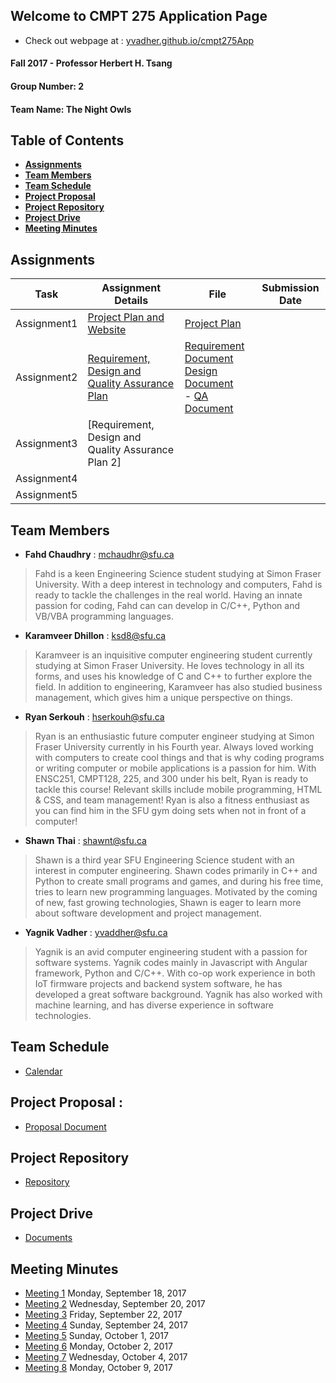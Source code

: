 ## Welcome to CMPT 275 Application Page 
- Check out webpage at : [yvadher.github.io/cmpt275App](https://yvadher.github.io/cmpt275App/)
#### Fall 2017 - Professor Herbert H. Tsang

#### Group Number:  2

#### Team Name:  The Night Owls

## Table of Contents

* **[Assignments](#assignments)**<br>
* **[Team Members](#team-members)**<br>
* **[Team Schedule](#team-schedule)**<br>
* **[Project Proposal](#project-proposal-)**<br>
* **[Project Repository](#project-repository)**<br>
* **[Project Drive](#project-repository)**<br>
* **[Meeting Minutes](#meeting-minutes)**<br>

## Assignments

 | Task        | Assignment Details                                                                      | File                                        | Submission Date |
 |-------------|-----------------------------------------------------------------------------------------|---------------------------------------------|-----------------|
 | Assignment1 | [Project Plan and Website](Documents/Assignment1_Instruction.pdf)                       |[Project Plan](Documents/Assignment1.pdf)  |                 |
 | Assignment2 | [Requirement, Design and Quality Assurance Plan](Documents/Assignment2_Instruction.pdf) |[Requirement Document](Documents/Assignment2_RequirmentDocument.pdf) <br> [Design Document](Documents/Assignment2_Design.pdf)<br>- [QA Document](Documents/Assignment2_QA.pdf)   |                 |
 | Assignment3 | [Requirement, Design and Quality Assurance Plan 2]                                      |                                             |                 |
 | Assignment4 |                                                                                         |                                             |                 |
 | Assignment5 |                                                                                         |                                             |                 |
 
## Team Members

* **Fahd Chaudhry** : mchaudhr@sfu.ca 
> Fahd is a keen Engineering Science student studying at Simon Fraser University. With a deep interest in technology and computers, Fahd is ready to tackle the challenges in the real world. Having an innate passion for coding, Fahd can can develop in C/C++, Python and VB/VBA programming languages. 

* **Karamveer Dhillon** : ksd8@sfu.ca 
> Karamveer is an inquisitive computer engineering student currently studying at Simon Fraser University. He loves technology in all its forms, and uses his knowledge of C and C++ to further explore the field. In addition to engineering, Karamveer has also studied business management, which gives him a unique perspective on things. 

* **Ryan Serkouh** : hserkouh@sfu.ca  
> Ryan is an enthusiastic future computer engineer studying at Simon Fraser University currently in his Fourth year. Always loved working with computers to create cool things and that is why coding programs or writing computer or mobile applications is a passion for him. With ENSC251, CMPT128, 225, and 300 under his belt, Ryan is ready to tackle this course! Relevant skills include mobile programming, HTML & CSS, and team management! Ryan is also a fitness enthusiast as you can find him in the SFU gym doing sets when not in front of a computer!

* **Shawn Thai** : shawnt@sfu.ca  
> Shawn is a third year SFU Engineering Science student with an interest in computer engineering. Shawn codes primarily in C++ and Python to create small programs and games, and during his free time, tries to learn new programming languages. Motivated by the coming of new, fast growing technologies, Shawn is eager to learn more about software development and project management.

* **Yagnik Vadher** : yvaddher@sfu.ca  
> Yagnik is an avid computer engineering student with a passion for software systems. Yagnik codes mainly in Javascript with Angular framework, Python and C/C++. With co-op work experience in both IoT firmware projects and backend system software, he has developed a great software background. Yagnik has also worked with machine learning, and has diverse experience in software technologies.
  
## Team Schedule  
- [Calendar](https://calendar.google.com/calendar/embed?src=kishorraj110%40gmail.com&ctz=America/Vancouver)

## Project Proposal : 
- [Proposal Document](https://docs.google.com/document/d/1Sjle3Uqf5rmHdhPMzWy1VnGbLSjvbW4b8QMaoAgdRVY/edit)

## Project Repository 
- [Repository](https://github.com/yvadher/cmpt275App)

## Project Drive 
- [Documents](https://drive.google.com/drive/u/1/folders/0BwsesvpyYdXJUXNBN3VfWEFCdE0?usp=sharing&pli=1)

## Meeting Minutes 
-  [Meeting 1](https://drive.google.com/open?id=0B7aK5G9fAl8ySWl3ZmxlUzRWckU) Monday, September 18, 2017
-  [Meeting 2](https://drive.google.com/open?id=0B7aK5G9fAl8yWUpvYm0wb3g5Snc) Wednesday, September 20, 2017
-  [Meeting 3](https://drive.google.com/open?id=0B7aK5G9fAl8yNmUtYnhYTXdEVlU) Friday, September 22, 2017
-  [Meeting 4](https://drive.google.com/open?id=0B7aK5G9fAl8yOEdZWUVFWXBRdnM) Sunday, September 24, 2017
-  [Meeting 5](https://drive.google.com/open?id=0BwsesvpyYdXJcEtHa216UXZXSUU) Sunday, October 1, 2017
-  [Meeting 6](https://drive.google.com/open?id=0B7aK5G9fAl8yYU9kTzlnTUt1SW8) Monday, October 2, 2017
-  [Meeting 7](https://drive.google.com/open?id=0B7aK5G9fAl8yaTJuTmtIN3kweU0) Wednesday, October 4, 2017
-  [Meeting 8](https://drive.google.com/open?id=0B7aK5G9fAl8ySVpEUzJVNGg0ZzQ) Monday, October 9, 2017



